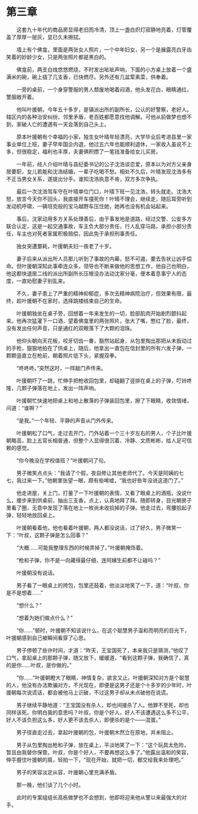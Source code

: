 #	第三章

　　这套九十年代的商品房显得老旧而冷清，顶上一盏白炽灯寂静地亮着，灯管覆盖了厚厚一层灰，显已久未擦拭。

　　墙上有个佛龛，里面是两张女人照片，一个中年妇女，另一个是展露亮白牙齿笑着的妙龄少女，只是两张照片都是黑白的。

　　佛龛前，两支白烛悠悠燃烧，不时发出呲呲声响，下面的小方桌上放着一个盛满米的碗，碗上插了几支香，已快燃尽。另外还有几盆荤素菜，供奉着。

　　一旁的桌前，一个身穿警服的男人颓废地喝着闷酒，他头发花白，眼睛通红，警服敞开着。

　　他叫叶援朝，今年五十多岁，是镇派出所的副所长，公认的好警察，老好人。辖区内的各种治安纠纷，邻里矛盾，老百姓都愿意找他调解。可他从前做梦也想不到，家破人亡的遭遇有一天会落到自己头上。

　　原本叶援朝有个幸福的小家，独生女叶晴年轻漂亮，大学毕业后考进县里一家事业单位上班，妻子早年国企内退，他过五六年也能顺利退休，一家收入虽说不上多，但很稳定，福利也丰厚，夫妻俩积攒了一笔钱准备给女儿买房。

　　一年前，经人介绍叶晴与县纪委书记的公子沈浩谈恋爱，原本以为对方父亲身居要职，女儿若能和沈浩结婚，一辈子吃喝不愁。相处不久后，叶晴发现沈浩多有不正当男女关系，遂提出分手。谁知沈浩执意不肯，双方多次争执。

　　最后一次沈浩驾车守在叶晴单位门口，叶晴下班一见沈浩，转头就走。沈浩大怒，放言今天你不回头，我直接开车撞死你！叶晴不理会，继续走，随后耳旁听到发动机呼啸，一辆坦克般的宝马越野车压住她，她再也没有机会站起来。

　　事后，沈家动用多方关系处理善后，由于事发地是道路，经过交警、公安多方联合认定，这是一起交通事故，车主负大部分责任，行人乱穿马路，承担小部分责任，车主也对死者家属积极赔偿，因此免于承担刑事责任。

　　独女突遭噩耗，叶援朝夫妇一夜老了十岁。

　　妻子后来从派出所人员那儿听到了事故的内幕，怒不可遏，要去告状让凶手偿命。但叶援朝深知此事牵连众多，领导也不断来做他的思想工作，他自己也明白，他这都快退居二线的派出所副所长压根没办法动沈家分毫，便本着息事宁人的态度，一直劝慰妻子别乱来。

　　不久，妻子患上了严重的精神抑郁症，多次去精神病院治疗，但效果有限，最终，趁叶援朝不在家时，选择跳楼结束自己的生命。

　　叶援朝独坐在桌子旁，回想着一年来发生的一切，脸部肌肉开始剧烈颤抖起来。他再次猛灌下一口酒，望着佛龛里的两张照片，张大了嘴，憋红了脸，最终，没有发出任何声音，只是通红的双眼落下了大颗的泪珠。

　　他仰头朝向天花板，咬牙切齿一番，豁然站起身，从包里掏出那把从未扳动过的手枪，狠狠地拍在了供桌上，随后，他拿出一直包在信封里的所有六发子弹，一颗颗竖直立在枪前，朝着照片低下头，紧握双拳。

　　“咚咚咚。”突然这时，一阵敲门声传来。

　　叶援朝吓了一跳，忙伸手把枪收回包里，却碰翻了竖排在桌上的子弹，叮铃咚隆，几颗子弹落在地上，发出一阵声响。

　　叶援朝忙快速地把桌上和地上散落的子弹装回包里，擦了下眼睛，收敛情绪，问道：“谁啊？”

　　“是我。”一个年轻、平静的声音从门外传来。

　　叶援朝松了口气，走过去开门，门外站着一个三十岁左右的男人，个子比叶援朝略高，脸上五官长相普通，但整个人显得很沉着、冷静、文质彬彬，给人足可信赖的感觉。

　　“你今晚没在学校值班？”叶援朝问了句。

　　男子微笑点点头：“我请了个假，夜自修让其他老师代了。今天是阿姨的七七，我过来一下。”他朝里张望一眼，颇有些唏嘘，“我也好些年没进这道门了。”

　　他走进屋，关上门，打量了一下叶援朝的表情，又看了眼桌上的酒瓶，没说什么，缓步来到供桌前，抽出三支香，点上，认真地拜了拜。随即转身，目光朝房子里看了圈，无意中发现了落在地上一枚尚未收拾掉的子弹。他走过去，弯腰拾起子弹，轻轻地放回桌上。

　　叶援朝看着他，他也看着叶援朝，两人都没说话，过了好久，男子微笑一下：“叶叔，这颗子弹是怎么回事？”

　　“大概……可能我整理东西的时候弄掉了。”叶援朝掩饰着。

　　“枪和子弹，你不是一向藏得最仔细，连阿姨生前都不让碰吗？”

　　叶援朝没有说话。

　　男子看了一眼桌上的挎包，包里还鼓着，他淡淡地笑了一下，道：“叶叔，你是不是想着……”

　　“想什么？”

　　“想着为她们做点什么？”

　　“你……”顿时，叶援朝不知该说什么，在这个聪慧男子温和而明亮的目光下，叶援朝感到自己被瞬间看穿了心思。

　　男子停顿了些许时间，才道：“昨天，王宝国死了，本来我只是猜测，”他叹了口气，拿起桌上的那颗子弹，随又放下，缓缓道，“看到这颗子弹，我确信了，真的是你……叶叔，是你做的。”

　　“你……”叶援朝瞪大了眼睛，神情复杂，欲言又止。叶援朝深知对方是个聪慧的人，他没有办法欺骗对方，不光现在，即便是这男子还是个十多岁的少年时，叶援朝每次说谎话，都会被他马上识破，不过这男子却从未点破他在说谎。

　　男子继续平静地道：“王宝国没有杀人，却也间接杀了人。他罪不至死，却也同样该死。你明白我的意思吗？叶叔，你是个好人，好人不该遭遇这么多不公平，好人不该负担这么多，好人更不该去杀人，即便杀的是个——混蛋。”

　　男子径直走过去，拿起叶援朝的包，叶援朝木然立在原地，并未阻止。

　　男子从包里掏出枪和子弹，放在桌上，平淡地笑了一下：“这个玩具太危险，暂且由我替你保管。叶叔，你是个好人，不要再想这么多了。”他露出温和的笑容，伸手握住叶援朝的肩，轻拍一下，“现在开始，就把一切，都交给我来处理吧。”

　　男子的笑容淡定从容，叶援朝心里充满矛盾。

　　那一晚，他们谈了几个小时。

　　此时的专案组组长高栋做梦也不会想到，他即将迎来他从警以来最强大的对手。
